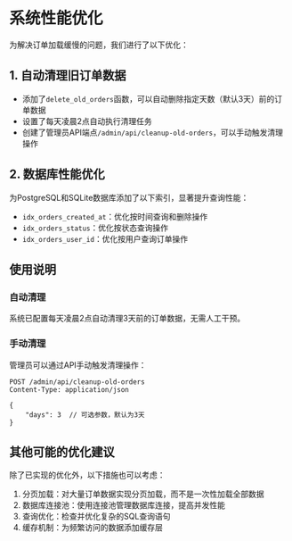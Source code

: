 # 系统性能优化

为解决订单加载缓慢的问题，我们进行了以下优化：

## 1. 自动清理旧订单数据

- 添加了`delete_old_orders`函数，可以自动删除指定天数（默认3天）前的订单数据
- 设置了每天凌晨2点自动执行清理任务
- 创建了管理员API端点`/admin/api/cleanup-old-orders`，可以手动触发清理操作

## 2. 数据库性能优化

为PostgreSQL和SQLite数据库添加了以下索引，显著提升查询性能：

- `idx_orders_created_at`：优化按时间查询和删除操作
- `idx_orders_status`：优化按状态查询操作 
- `idx_orders_user_id`：优化按用户查询订单操作

## 使用说明

### 自动清理

系统已配置每天凌晨2点自动清理3天前的订单数据，无需人工干预。

### 手动清理

管理员可以通过API手动触发清理操作：

```
POST /admin/api/cleanup-old-orders
Content-Type: application/json

{
    "days": 3  // 可选参数，默认为3天
}
```

## 其他可能的优化建议

除了已实现的优化外，以下措施也可以考虑：

1. 分页加载：对大量订单数据实现分页加载，而不是一次性加载全部数据
2. 数据库连接池：使用连接池管理数据库连接，提高并发性能
3. 查询优化：检查并优化复杂的SQL查询语句
4. 缓存机制：为频繁访问的数据添加缓存层 